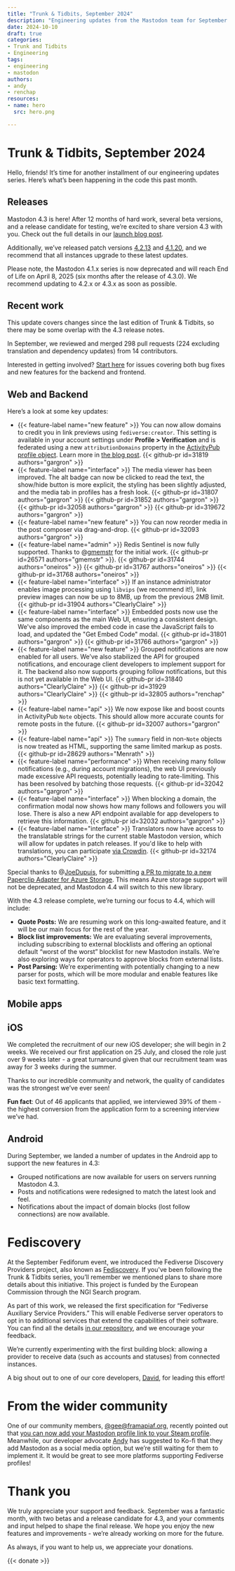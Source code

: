 ```yaml
---
title: "Trunk & Tidbits, September 2024"
description: "Engineering updates from the Mastodon team for September 2024. Behind-the-scenes of the 4.3 release."
date: 2024-10-10
draft: true
categories:
- Trunk and Tidbits
- Engineering
tags:
- engineering
- mastodon
authors:
- andy
- renchap
resources:
- name: hero
  src: hero.png

---
```


# Trunk & Tidbits, September 2024

Hello, friends! It’s time for another installment of our engineering updates series. Here’s what’s been happening in the code this past month.

## Releases

Mastodon 4.3 is here! After 12 months of hard work, several beta versions, and a release candidate for testing, we’re excited to share version 4.3 with you. Check out the full details in our [launch blog post](https://blog.joinmastodon.org/2024/10/mastodon-4.3/).

Additionally, we’ve released patch versions [4.2.13](https://github.com/mastodon/mastodon/releases/tag/v4.2.13) and [4.1.20](https://github.com/mastodon/mastodon/releases/tag/v4.1.20), and we recommend that all instances upgrade to these latest updates.

Please note, the Mastodon 4.1.x series is now deprecated and will reach End of Life on April 8, 2025 (six months after the release of 4.3.0). We recommend updating to 4.2.x or 4.3.x as soon as possible.

## Recent work

This update covers changes since the last edition of Trunk & Tidbits, so there may be some overlap with the 4.3 release notes.

In September, we reviewed and merged 298 pull requests (224 excluding translation and dependency updates) from 14 contributors.

Interested in getting involved? [Start here](https://github.com/mastodon/mastodon/issues/30167) for issues covering both bug fixes and new features for the backend and frontend.

## Web and Backend

Here’s a look at some key updates:

<div class="features-list">

- {{< feature-label name="new feature" >}} You can now allow domains to credit you in link previews using `fediverse:creator`. This setting is available in your account settings under **Profile > Verification** and is federated using a new `attributionDomains` property in the [ActivityPub profile object](https://docs.joinmastodon.org/spec/activitypub/#properties-used-1). Learn more in [the blog post](https://blog.joinmastodon.org/2024/07/highlighting-journalism-on-mastodon/). {{< github-pr id=31819 authors="gargron" >}}
- {{< feature-label name="interface" >}} The media viewer has been improved. The alt badge can now be clicked to read the text, the show/hide button is  more explicit, the styling has been slightly adjusted, and the media tab in profiles has a fresh look. {{< github-pr id=31807 authors="gargron" >}} {{< github-pr id=31852 authors="gargron" >}} {{< github-pr id=32058 authors="gargron" >}} {{< github-pr id=319672 authors="gargron" >}}
- {{< feature-label name="new feature" >}} You can now reorder media in the post composer via drag-and-drop. {{< github-pr id=32093 authors="gargron" >}}
- {{< feature-label name="admin" >}} Redis Sentinel is now fully supported. Thanks to @[gmemstr](https://github.com/gmemstr) for the initial work. {{< github-pr id=26571 authors="gmemstr" >}}. {{< github-pr id=31744 authors="oneiros" >}} {{< github-pr id=31767 authors="oneiros" >}} {{< github-pr id=31768 authors="oneiros" >}}
- {{< feature-label name="interface" >}} If an instance administrator enables image processing using `libvips` (we recommend it!), link preview images can now be up to 8MB, up from the previous 2MB limit. {{< github-pr id=31904 authors="ClearlyClaire" >}}
- {{< feature-label name="interface" >}} Embedded posts now use the same components as the main Web UI, ensuring a consistent design. We've also improved the embed code in case the JavaScript fails to load, and updated the "Get Embed Code" modal. {{< github-pr id=31801 authors="gargron" >}} {{< github-pr id=31766 authors="gargron" >}}
- {{< feature-label name="new feature" >}} Grouped notifications are now enabled for all users. We’ve also stabilized the API for grouped notifications, and encourage client developers to implement support for it. The backend also now supports grouping follow notifications, but this is not yet available in the Web UI. {{< github-pr id=31840 authors="ClearlyClaire" >}} {{< github-pr id=31929 authors="ClearlyClaire" >}} {{< github-pr id=32805 authors="renchap" >}}
- {{< feature-label name="api" >}} We now expose like and boost counts in ActivityPub `Note` objects. This should allow more accurate counts for remote posts in the future. {{< github-pr id=32007 authors="gargron" >}}
- {{< feature-label name="api" >}} The `summary` field in non-`Note` objects is now treated as HTML, supporting the same limited markup as posts. {{< github-pr id=28629 authors="Menrath" >}}
- {{< feature-label name="performance" >}} When receiving many follow notifications (e.g., during account migrations), the web UI previously made excessive API requests, potentially leading to rate-limiting. This has been resolved by batching those requests. {{< github-pr id=32042 authors="gargron" >}}
- {{< feature-label name="interface" >}} When blocking a domain, the confirmation modal now shows how many follows and followers you will lose. There is also a new API endpoint available for app developers to retrieve this information. {{< github-pr id=32032 authors="gargron" >}}
- {{< feature-label name="interface" >}} Translators now have access to the translatable strings for the current stable Mastodon version, which will allow for updates in patch releases. If you'd like to help with translations, you can participate [via Crowdin](https://crowdin.com/project/mastodon). {{< github-pr id=32174 authors="ClearlyClaire" >}}

</div>

Special thanks to @[JoeDupuis](https://github.com/JoeDupuis), for submitting [a PR to migrate to a new Paperclip Adapter for Azure Storage](https://github.com/mastodon/mastodon/pull/32080). This means Azure storage support will not be deprecated, and Mastodon 4.4 will switch to this new library.

With the 4.3 release complete, we’re turning our focus to 4.4, which will include:

- **Quote Posts:** We are resuming work on this long-awaited feature, and it will be our main focus for the rest of the year.
- **Block list improvements:** We are evaluating several improvements, including subscribing to external blocklists and offering an optional default “worst of the worst” blocklist for new Mastodon installs. We’re also exploring ways for operators to approve blocks from external lists.
- **Post Parsing:** We’re experimenting with potentially changing to a new parser for posts, which will be more modular and enable features like basic text formatting.

## Mobile apps

## iOS

We completed the recruitment of our new iOS developer; she will begin in 2 weeks. We received our first application on 25 July, and closed the role just over 9 weeks later - a great turnaround given that our recruitment team was away for 3 weeks during the summer.

Thanks to our incredible community and network, the quality of candidates was the strongest we’ve ever seen!

**Fun fact**: Out of 46 applicants that applied, we interviewed 39% of them - the highest conversion from the application form to a screening interview we’ve had.

## Android

During September, we landed a number of updates in the Android app to support the new features in 4.3:

- Grouped notifications are now available for users on servers running Mastodon 4.3.
- Posts and notifications were redesigned to match the latest look and feel.
- Notifications about the impact of domain blocks (lost follow connections) are now available.

# Fediscovery

At the September Fediforum event, we introduced the Fediverse Discovery Providers project, also known as [Fediscovery](https://www.fediscovery.org/). If you've been following the Trunk & Tidbits series, you’ll remember we mentioned plans to share more details about this initiative. This project is funded by the European Commission through the NGI Search program.

As part of this work, we released the first specification for “Fediverse Auxiliary Service Providers.” This will enable Fediverse server operators to opt in to additional services that extend the capabilities of their software. You can find all the details [in our repository](https://github.com/mastodon/fediverse_auxiliary_service_provider_specifications), and we encourage your feedback.

We’re currently experimenting with the first building block: allowing a provider to receive data (such as accounts and statuses) from connected instances.

A big shout out to one of our core developers, [David](https://upp2.com/@dave), for leading this effort!

# From the wider community

One of our community members, [@gee@framapiaf.org](https://framapiaf.org/@gee/), recently pointed out that [you can now add your Mastodon profile link to your Steam profile](https://framapiaf.org/@gee/113236663066085795). Meanwhile, our developer advocate [Andy](https://macaw.social/@andypiper) has suggested to Ko-fi that they add Mastodon as a social media option, but we’re still waiting for them to implement it. It would be great to see more platforms supporting Fediverse profiles!

# Thank you

We truly appreciate your support and feedback. September was a fantastic month, with two betas and a release candidate for 4.3, and your comments and input helped to shape the final release. We hope you enjoy the new features and improvements - we’re already working on more for the future.

As always, if you want to help us, we appreciate your donations.

{{< donate >}}
